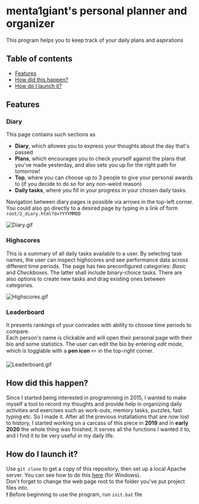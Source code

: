 # menta1giant's personal planner and organizer
This program helps you to keep track of your daily plans and aspirations
## Table of contents
* [Features](#features)
* [How did this happen?](#hdth)
* [How do I launch it?](#hdili)
<a name="features"/>

## Features
### Diary
This page contains such sections as 
* **Diary**, which allowes you to express your thoughts about the day that's passed
* **Plans**, which encourages you to check yourself against the plans that you've made yesterday, and also sets you up for the right path for tomorrow!
* **Top**, where you can choose up to 3 people to give your personal awards to (if you decide to do so for any non-weird reason)
* **Daily tasks**, where you fill in your progress in your chosen daily tasks.    
    
Navigation between diary pages is possible via arrows in the top-left corner. You could also go directly to a desired page by typing in a link of form `root/2_diary.html?d=YYYYMMDD`    
    
![Diary.gif](https://i.imgur.com/FzgVpHp.gif)
### Highscores
This is a summary of all daily tasks available to a user. By selecting task names, the user can inspect highscores and see performance data across different time periods.
The page has two preconfigured categories: *Basic* and *Checkboxes*. The latter shall include binary-choice tasks.
There are also options to create new tasks and drag existing ones between categories.    
    
![Highscores.gif](https://i.imgur.com/N1d47Vy.gif)
### Leaderboard
It presents rankings of your comrades with ability to choose time periods to compare.    
Each person's name is clickable and will open their personal page with their bio and some statistics. The user can edit the bio by entering *edit mode*, which is togglable with a **pen icon** :pencil2: in the top-right corner.    
    
![Leaderboard.gif](https://i.imgur.com/vvuPTuL.gif)
<a name="hdth"/>
## How did this happen?
Since I started being interested in programming in 2015, I wanted to make myself a tool to record my thoughts and provide help in organizing daily activities and exercises such as
work-outs, memory tasks, puzzles, fast typing etc. So I made it. After all the previous installations that are now lost to history, I started working on a carcass of this piece 
in **2019** and in **early 2020** the whole thing was finished. It serves all the functions I wanted it to, and I find it to be very useful in my daily life.
<a name="hdili"/>
## How do I launch it?
Use `git clone` to get a copy of this repository, then set up a local Apache server. You can see how to do this [here](https://www.sitepoint.com/how-to-install-apache-on-windows/) (for Windows).    
Don't forget to change the web page root to the folder you've put project files into.    
:exclamation: Before beginning to use the program, run `init.bat` file
